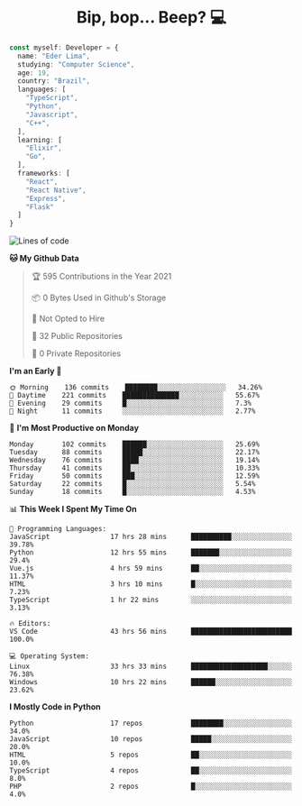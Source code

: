 <h1 align="center">Bip, bop... Beep? 💻</h1>

```Typescript
const myself: Developer = {
  name: "Eder Lima",
  studying: "Computer Science",
  age: 19,
  country: "Brazil",
  languages: [
    "TypeScript",
    "Python",
    "Javascript",
    "C++",
  ],
  learning: [
    "Elixir",
    "Go",
  ],
  frameworks: [
    "React",
    "React Native",
    "Express",
    "Flask"
  ]
}

```

<!--START_SECTION:waka-->
![Lines of code](https://img.shields.io/badge/From%20Hello%20World%20I%27ve%20Written-102867%20lines%20of%20code-blue)

**🐱 My Github Data** 

> 🏆 595 Contributions in the Year 2021
 > 
> 📦 0 Bytes Used in Github's Storage 
 > 
> 🚫 Not Opted to Hire
 > 
> 📜 32 Public Repositories 
 > 
> 🔑 0 Private Repositories  
 > 
**I'm an Early 🐤** 

```text
🌞 Morning    136 commits    ████████░░░░░░░░░░░░░░░░░   34.26% 
🌆 Daytime    221 commits    ██████████████░░░░░░░░░░░   55.67% 
🌃 Evening    29 commits     █░░░░░░░░░░░░░░░░░░░░░░░░   7.3% 
🌙 Night      11 commits     ░░░░░░░░░░░░░░░░░░░░░░░░░   2.77%

```
📅 **I'm Most Productive on Monday** 

```text
Monday       102 commits    ██████░░░░░░░░░░░░░░░░░░░   25.69% 
Tuesday      88 commits     █████░░░░░░░░░░░░░░░░░░░░   22.17% 
Wednesday    76 commits     ████░░░░░░░░░░░░░░░░░░░░░   19.14% 
Thursday     41 commits     ██░░░░░░░░░░░░░░░░░░░░░░░   10.33% 
Friday       50 commits     ███░░░░░░░░░░░░░░░░░░░░░░   12.59% 
Saturday     22 commits     █░░░░░░░░░░░░░░░░░░░░░░░░   5.54% 
Sunday       18 commits     █░░░░░░░░░░░░░░░░░░░░░░░░   4.53%

```


📊 **This Week I Spent My Time On** 

```text
💬 Programming Languages: 
JavaScript               17 hrs 28 mins      ██████████░░░░░░░░░░░░░░░   39.78% 
Python                   12 hrs 55 mins      ███████░░░░░░░░░░░░░░░░░░   29.4% 
Vue.js                   4 hrs 59 mins       ██░░░░░░░░░░░░░░░░░░░░░░░   11.37% 
HTML                     3 hrs 10 mins       █░░░░░░░░░░░░░░░░░░░░░░░░   7.23% 
TypeScript               1 hr 22 mins        ░░░░░░░░░░░░░░░░░░░░░░░░░   3.13%

🔥 Editors: 
VS Code                  43 hrs 56 mins      █████████████████████████   100.0%

💻 Operating System: 
Linux                    33 hrs 33 mins      ███████████████████░░░░░░   76.38% 
Windows                  10 hrs 22 mins      ██████░░░░░░░░░░░░░░░░░░░   23.62%

```

**I Mostly Code in Python** 

```text
Python                   17 repos            ████████░░░░░░░░░░░░░░░░░   34.0% 
JavaScript               10 repos            █████░░░░░░░░░░░░░░░░░░░░   20.0% 
HTML                     5 repos             ██░░░░░░░░░░░░░░░░░░░░░░░   10.0% 
TypeScript               4 repos             ██░░░░░░░░░░░░░░░░░░░░░░░   8.0% 
PHP                      2 repos             █░░░░░░░░░░░░░░░░░░░░░░░░   4.0%

```



<!--END_SECTION:waka-->
